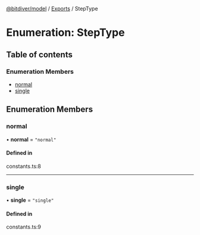 [@bitdiver/model](../README.md) / [Exports](../modules.md) / StepType

# Enumeration: StepType

## Table of contents

### Enumeration Members

- [normal](StepType.md#normal)
- [single](StepType.md#single)

## Enumeration Members

### normal

• **normal** = ``"normal"``

#### Defined in

constants.ts:8

___

### single

• **single** = ``"single"``

#### Defined in

constants.ts:9
